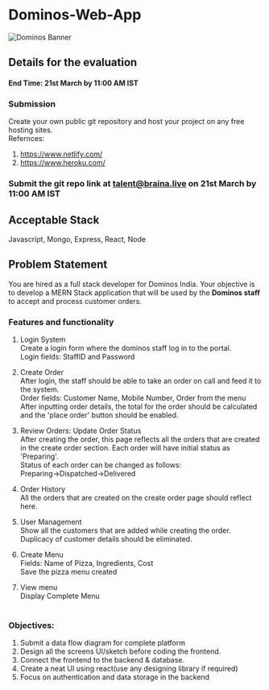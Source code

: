 # Dominos-Web-App
![Dominos Banner](https://miro.medium.com/max/1400/1*Pjilnt2CYNC6tiFSRP-8yQ.png)

## Details for the evaluation
#### End Time: 21st March by 11:00 AM IST

### Submission
Create your own public git repository and host your project on any free hosting sites.<br/>
Refernces:<br/>
1. https://www.netlify.com/
2. https://www.heroku.com/<br/>
### Submit the git repo link at talent@braina.live</b> on 21st March by 11:00 AM IST

## Acceptable Stack
Javascript, Mongo, Express, React, Node

## Problem Statement
You are hired as a full stack developer for Dominos India. Your objective is to develop a MERN Stack application that will be used by the <b>Dominos staff</b> to accept and process customer orders. 

### Features and functionality

1. Login System<br/>
Create a login form where the dominos staff log in to the portal.<br/>
Login fields: StaffID and Password

2. Create Order<br/>
After login, the staff should be able to take an order on call and feed it to the system.<br/>
Order fields: Customer Name, Mobile Number, Order from the menu<br/>
After inputting order details, the total for the order should be calculated and the 'place order' button should be enabled. 

3. Review Orders: Update Order Status<br/>
After creating the order, this page reflects all the orders that are created in the create order section. Each order will have initial status as 'Preparing'.
<br/>Status of each order can be changed as follows:<br/>
Preparing->Dispatched->Delivered

4. Order History<br/>
All the orders that are created on the create order page should reflect here.

5. User Management<br/>
Show all the customers that are added while creating the order. Duplicacy of customer details should be eliminated. 

6. Create Menu <br/>
Fields: Name of Pizza, Ingredients, Cost<br/>
Save the pizza menu created

7. View menu<br/>
Display Complete Menu<br/><br/>

### Objectives: 
1. Submit a data flow diagram for complete platform
2. Design all the screens UI/sketch before coding the frontend.
3. Connect the frontend to the backend & database.
4. Create a neat UI using react(use any designing library if required)
5. Focus on authentication and data storage in the backend




